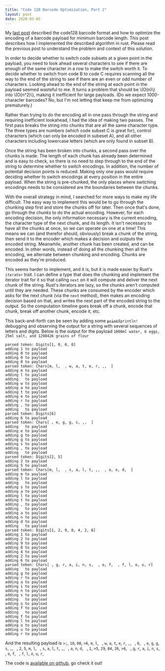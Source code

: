 ```yaml
---
title: "Code 128 Barcode Optimization, Part 2"
layout: post
date: 2020-03-05
---
```


My [last post](/2019/10/24/code128-barcode-optimization.html) described the code128 barcode format
and how to optimize the encoding of a barcode payload for minimum barcode length.
This post describes how I implemented the described algorithm in rust.
Please read the previous post to understand the problem and context of this solution.

In order to decide whether to switch code subsets at a given point in the payload,
you need to look ahead several characters to see if there are enough
of the same character in a row to make the switch worth it.
To decide whether to switch from code B to code C
requires scanning all the way to the end of the string
to see if there are an even or odd number of characters.
Looking ahead to the end of the string
at each point in the payload seemed wasteful to me.
It turns a problem that should be \\(O(n)\\) into \\(O(n^2)\\),
making it inefficient for large payloads.
(Do we expect 1000-character barcodes?
No, but I'm not letting that keep me from optimizing prematurely.)

Rather than trying to do the encoding all in one pass through the string
and requiring inefficient lookahead,
I had the idea of making two passes.
The first pass breaks the string into chunks
that are all the same character type.
The three types are numbers (which code subset C is great for),
control characters (which can only be encoded in subeset A),
and all other characters including lowercase letters
(which are only found in subset B).

Once the string has been broken into chunks,
a second pass over the chunks is made.
The length of each chunk has already been determined and is easy to check,
so there is no need to step through to the end of the string
to determine whether to switch encodings.
In addition, the number of potential decision points is reduced.
Making only one pass would require deciding whether to switch encodings
at every position in the entire payload.
When the string is pre-chunked,
the only places where switching encodings needs to be considered
are the boundaries between the chunks.

With the overall strategy in mind,
I searched for more ways to make my life difficult.
The easy way to implement this would be to go through the chunking step first
and store the chunks off for later.
Then once that's done, go through the chunks to do the actual encoding.
However, for each encoding decision,
the only information necessary is the current encoding,
the character type of the next chunk, and its length.
It isn't necessary to have all the chunks at once,
so we can operate on one at a time!
This means we can (and therefor should, obviously) break a chunk of the string,
then send it to the encoder which makes a decision
and outputs the encoded string.
Meanwhile, another chunk has been created, and can be encoded.
In other words, instead of doing all the chunking then all the encoding,
we alternate between chunking and encoding.
Chunks are encoded as they're produced.

This seems harder to implement, and it is,
but it is made easier by Rust's `iterator` trait.
I can define a type that does the chunking
and implement the iterator trait for it
so that calling `next` on it will compute
and deliver the next chunk of the string.
Rust's iterators are lazy, so
the chunks aren't computed until they are needed.
These chunks are consumed by the encoder which asks for the next chunk
(via the `next` method),
then makes an encoding decision based on that,
and writes the next part of the encoded string to the output.
So the computation timeline goes break off a chunk, encode that chunk,
break off another chunk, encode it, etc.

This back-and-forth can be seen by adding some ~~`printf`~~`println!` debugging
and observing the output for a string with several sequences
of letters and digits.
Below is the output for the payload
`1000ml water, 6 eggs, 25ml salt, and 1298426 grains of flour`

```
parsed token: Digits[1, 0, 0, 0]
adding 1 to payload
adding 0 to payload
adding 0 to payload
adding 0 to payload
parsed token: Chars[m, l,  , w, a, t, e, r, ,,  ]
adding m to payload
adding l to payload
adding   to payload
adding w to payload
adding a to payload
adding t to payload
adding e to payload
adding r to payload
adding , to payload
adding   to payload
parsed token: Digits[6]
adding 6 to payload
parsed token: Chars[ , e, g, g, s, ,,  ]
adding   to payload
adding e to payload
adding g to payload
adding g to payload
adding s to payload
adding , to payload
adding   to payload
parsed token: Digits[2, 5]
adding 2 to payload
adding 5 to payload
parsed token: Chars[m, l,  , s, a, l, t, ,,  , a, n, d,  ]
adding m to payload
adding l to payload
adding   to payload
adding s to payload
adding a to payload
adding l to payload
adding t to payload
adding , to payload
adding   to payload
adding a to payload
adding n to payload
adding d to payload
adding   to payload
parsed token: Digits[1, 2, 9, 8, 4, 2, 6]
adding 1 to payload
adding 2 to payload
adding 9 to payload
adding 8 to payload
adding 4 to payload
adding 2 to payload
adding 6 to payload
parsed token: Chars[ , g, r, a, i, n, s,  , o, f,  , f, l, o, u, r]
adding   to payload
adding g to payload
adding r to payload
adding a to payload
adding i to payload
adding n to payload
adding s to payload
adding   to payload
adding o to payload
adding f to payload
adding   to payload
adding f to payload
adding l to payload
adding o to payload
adding u to payload
adding r to payload
```

And the resulting payload is `>;`, `10`, `00`, `>6`, `m`, `l`, `` ``, `w`, `a`, `t`, `e`, `r`, `,`, `` ``, `6`, `` ``, `e`, `g`, `g`, `s`, `,`, `` ``, `2`, `5`, `m`, `l`, `` ``, `s`, `a`, `l`, `t`, `,`, `` ``, `a`, `n`, `d`, `` ``, `1`, `>5`, `29`, `84`, `26`, `>6`, `` ``, `g`, `r`, `a`, `i`, `n`, `s`, `` ``, `o`, `f`, `` ``, `f`, `l`, `o`, `u`, `r`,

The code is [available on github](https://github.com/robbystk/code128-encoder),
go check it out!
